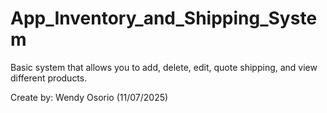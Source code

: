 # App_Inventory_and_Shipping_System
Basic system that allows you to add, delete, edit, quote shipping, and view different products.

Create by: Wendy Osorio (11/07/2025)
